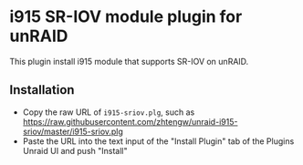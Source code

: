 # i915 SR-IOV module plugin for unRAID

This plugin install i915 module that supports SR-IOV on unRAID.

## Installation
* Copy the raw URL of `i915-sriov.plg`, such as https://raw.githubusercontent.com/zhtengw/unraid-i915-sriov/master/i915-sriov.plg
* Paste the URL into the text input of the "Install Plugin" tab of the Plugins Unraid UI and push "Install"